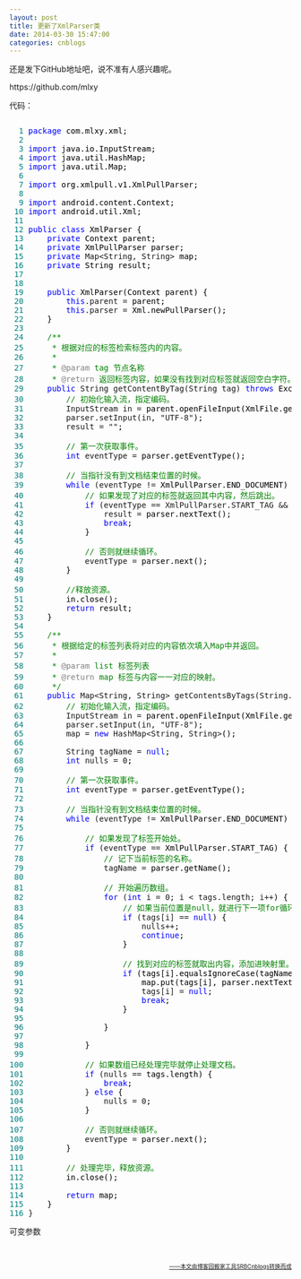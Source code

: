 ```yaml
---
layout: post
title: 更新了XmlParser类
date: 2014-03-30 15:47:00
categories: cnblogs
---
```


<p>还是发下GitHub地址吧，说不准有人感兴趣呢。</p>
<p>https://github.com/mlxy</p>
<p>代码：</p>
<div class="cnblogs_code" onclick="cnblogs_code_show('1fa43143-6077-42fa-a82a-d14834df7272')"><img id="code_img_closed_1fa43143-6077-42fa-a82a-d14834df7272" class="code_img_closed" src="http://images.cnblogs.com/OutliningIndicators/ContractedBlock.gif" alt="" /><img id="code_img_opened_1fa43143-6077-42fa-a82a-d14834df7272" class="code_img_opened" style="display: none;" onclick="cnblogs_code_hide('1fa43143-6077-42fa-a82a-d14834df7272',event)" src="http://images.cnblogs.com/OutliningIndicators/ExpandedBlockStart.gif" alt="" />
<div id="cnblogs_code_open_1fa43143-6077-42fa-a82a-d14834df7272" class="cnblogs_code_hide">
<pre><span style="color: #008080;">  1</span> <span style="color: #0000ff;">package</span><span style="color: #000000;"> com.mlxy.xml;
</span><span style="color: #008080;">  2</span> 
<span style="color: #008080;">  3</span> <span style="color: #0000ff;">import</span><span style="color: #000000;"> java.io.InputStream;
</span><span style="color: #008080;">  4</span> <span style="color: #0000ff;">import</span><span style="color: #000000;"> java.util.HashMap;
</span><span style="color: #008080;">  5</span> <span style="color: #0000ff;">import</span><span style="color: #000000;"> java.util.Map;
</span><span style="color: #008080;">  6</span> 
<span style="color: #008080;">  7</span> <span style="color: #0000ff;">import</span><span style="color: #000000;"> org.xmlpull.v1.XmlPullParser;
</span><span style="color: #008080;">  8</span> 
<span style="color: #008080;">  9</span> <span style="color: #0000ff;">import</span><span style="color: #000000;"> android.content.Context;
</span><span style="color: #008080;"> 10</span> <span style="color: #0000ff;">import</span><span style="color: #000000;"> android.util.Xml;
</span><span style="color: #008080;"> 11</span> 
<span style="color: #008080;"> 12</span> <span style="color: #0000ff;">public</span> <span style="color: #0000ff;">class</span><span style="color: #000000;"> XmlParser {
</span><span style="color: #008080;"> 13</span>     <span style="color: #0000ff;">private</span><span style="color: #000000;"> Context parent;
</span><span style="color: #008080;"> 14</span>     <span style="color: #0000ff;">private</span><span style="color: #000000;"> XmlPullParser parser;
</span><span style="color: #008080;"> 15</span>     <span style="color: #0000ff;">private</span> Map&lt;String, String&gt;<span style="color: #000000;"> map;
</span><span style="color: #008080;"> 16</span>     <span style="color: #0000ff;">private</span><span style="color: #000000;"> String result;
</span><span style="color: #008080;"> 17</span>     
<span style="color: #008080;"> 18</span>     
<span style="color: #008080;"> 19</span>     <span style="color: #0000ff;">public</span><span style="color: #000000;"> XmlParser(Context parent) {
</span><span style="color: #008080;"> 20</span>         <span style="color: #0000ff;">this</span>.parent =<span style="color: #000000;"> parent;
</span><span style="color: #008080;"> 21</span>         <span style="color: #0000ff;">this</span>.parser =<span style="color: #000000;"> Xml.newPullParser();
</span><span style="color: #008080;"> 22</span> <span style="color: #000000;">    }
</span><span style="color: #008080;"> 23</span>     
<span style="color: #008080;"> 24</span>     <span style="color: #008000;">/**</span> 
<span style="color: #008080;"> 25</span> <span style="color: #008000;">     * 根据对应的标签检索标签内的内容。
</span><span style="color: #008080;"> 26</span> <span style="color: #008000;">     * 
</span><span style="color: #008080;"> 27</span> <span style="color: #008000;">     * </span><span style="color: #808080;">@param</span><span style="color: #008000;"> tag 节点名称
</span><span style="color: #008080;"> 28</span> <span style="color: #008000;">     * </span><span style="color: #808080;">@return</span><span style="color: #008000;"> 返回标签内容，如果没有找到对应标签就返回空白字符。</span><span style="color: #008000;">*/</span>
<span style="color: #008080;"> 29</span>     <span style="color: #0000ff;">public</span> String getContentByTag(String tag) <span style="color: #0000ff;">throws</span><span style="color: #000000;"> Exception {
</span><span style="color: #008080;"> 30</span>         <span style="color: #008000;">//</span><span style="color: #008000;"> 初始化输入流，指定编码。</span>
<span style="color: #008080;"> 31</span>         InputStream in =<span style="color: #000000;"> parent.openFileInput(XmlFile.getFile().getName());
</span><span style="color: #008080;"> 32</span>         parser.setInput(in, "UTF-8"<span style="color: #000000;">);
</span><span style="color: #008080;"> 33</span>         result = ""<span style="color: #000000;">;
</span><span style="color: #008080;"> 34</span>         
<span style="color: #008080;"> 35</span>         <span style="color: #008000;">//</span><span style="color: #008000;"> 第一次获取事件。</span>
<span style="color: #008080;"> 36</span>         <span style="color: #0000ff;">int</span> eventType =<span style="color: #000000;"> parser.getEventType();
</span><span style="color: #008080;"> 37</span> 
<span style="color: #008080;"> 38</span>         <span style="color: #008000;">//</span><span style="color: #008000;"> 当指针没有到文档结束位置的时候。</span>
<span style="color: #008080;"> 39</span>         <span style="color: #0000ff;">while</span> (eventType !=<span style="color: #000000;"> XmlPullParser.END_DOCUMENT) {
</span><span style="color: #008080;"> 40</span>             <span style="color: #008000;">//</span><span style="color: #008000;"> 如果发现了对应的标签就返回其中内容，然后跳出。</span>
<span style="color: #008080;"> 41</span>             <span style="color: #0000ff;">if</span> (eventType == XmlPullParser.START_TAG &amp;&amp;<span style="color: #000000;"> tag.equalsIgnoreCase(parser.getName())) {
</span><span style="color: #008080;"> 42</span>                 result =<span style="color: #000000;"> parser.nextText();
</span><span style="color: #008080;"> 43</span>                 <span style="color: #0000ff;">break</span><span style="color: #000000;">;
</span><span style="color: #008080;"> 44</span> <span style="color: #000000;">            }
</span><span style="color: #008080;"> 45</span>             
<span style="color: #008080;"> 46</span>             <span style="color: #008000;">//</span><span style="color: #008000;"> 否则就继续循环。</span>
<span style="color: #008080;"> 47</span>             eventType =<span style="color: #000000;"> parser.next();
</span><span style="color: #008080;"> 48</span> <span style="color: #000000;">        }
</span><span style="color: #008080;"> 49</span> 
<span style="color: #008080;"> 50</span>         <span style="color: #008000;">//</span><span style="color: #008000;">释放资源。</span>
<span style="color: #008080;"> 51</span> <span style="color: #000000;">        in.close();
</span><span style="color: #008080;"> 52</span>         <span style="color: #0000ff;">return</span><span style="color: #000000;"> result;
</span><span style="color: #008080;"> 53</span> <span style="color: #000000;">    }
</span><span style="color: #008080;"> 54</span>     
<span style="color: #008080;"> 55</span>     <span style="color: #008000;">/**</span>
<span style="color: #008080;"> 56</span> <span style="color: #008000;">     * 根据给定的标签列表将对应的内容依次填入Map中并返回。
</span><span style="color: #008080;"> 57</span> <span style="color: #008000;">     * 
</span><span style="color: #008080;"> 58</span> <span style="color: #008000;">     * </span><span style="color: #808080;">@param</span><span style="color: #008000;"> list 标签列表
</span><span style="color: #008080;"> 59</span> <span style="color: #008000;">     * </span><span style="color: #808080;">@return</span><span style="color: #008000;"> map 标签与内容一一对应的映射。
</span><span style="color: #008080;"> 60</span>      <span style="color: #008000;">*/</span>
<span style="color: #008080;"> 61</span>     <span style="color: #0000ff;">public</span> Map&lt;String, String&gt; getContentsByTags(String... tags) <span style="color: #0000ff;">throws</span><span style="color: #000000;"> Exception {
</span><span style="color: #008080;"> 62</span>         <span style="color: #008000;">//</span><span style="color: #008000;"> 初始化输入流，指定编码。</span>
<span style="color: #008080;"> 63</span>         InputStream in =<span style="color: #000000;"> parent.openFileInput(XmlFile.getFile().getName());
</span><span style="color: #008080;"> 64</span>         parser.setInput(in, "UTF-8"<span style="color: #000000;">);
</span><span style="color: #008080;"> 65</span>         map = <span style="color: #0000ff;">new</span> HashMap&lt;String, String&gt;<span style="color: #000000;">();
</span><span style="color: #008080;"> 66</span>         
<span style="color: #008080;"> 67</span>         String tagName = <span style="color: #0000ff;">null</span><span style="color: #000000;">;
</span><span style="color: #008080;"> 68</span>         <span style="color: #0000ff;">int</span> nulls = 0<span style="color: #000000;">;
</span><span style="color: #008080;"> 69</span>         
<span style="color: #008080;"> 70</span>         <span style="color: #008000;">//</span><span style="color: #008000;"> 第一次获取事件。</span>
<span style="color: #008080;"> 71</span>         <span style="color: #0000ff;">int</span> eventType =<span style="color: #000000;"> parser.getEventType();
</span><span style="color: #008080;"> 72</span>         
<span style="color: #008080;"> 73</span>         <span style="color: #008000;">//</span><span style="color: #008000;"> 当指针没有到文档结束位置的时候。</span>
<span style="color: #008080;"> 74</span>         <span style="color: #0000ff;">while</span> (eventType !=<span style="color: #000000;"> XmlPullParser.END_DOCUMENT) {
</span><span style="color: #008080;"> 75</span>             
<span style="color: #008080;"> 76</span>             <span style="color: #008000;">//</span><span style="color: #008000;"> 如果发现了标签开始处。</span>
<span style="color: #008080;"> 77</span>             <span style="color: #0000ff;">if</span> (eventType ==<span style="color: #000000;"> XmlPullParser.START_TAG) {
</span><span style="color: #008080;"> 78</span>                 <span style="color: #008000;">//</span><span style="color: #008000;"> 记下当前标签的名称。</span>
<span style="color: #008080;"> 79</span>                 tagName =<span style="color: #000000;"> parser.getName();
</span><span style="color: #008080;"> 80</span>                 
<span style="color: #008080;"> 81</span>                 <span style="color: #008000;">//</span><span style="color: #008000;"> 开始遍历数组。</span>
<span style="color: #008080;"> 82</span>                 <span style="color: #0000ff;">for</span> (<span style="color: #0000ff;">int</span> i = 0; i &lt; tags.length; i++<span style="color: #000000;">) {
</span><span style="color: #008080;"> 83</span>                     <span style="color: #008000;">//</span><span style="color: #008000;"> 如果当前位置是null，就进行下一项for循环。</span>
<span style="color: #008080;"> 84</span>                     <span style="color: #0000ff;">if</span> (tags[i] == <span style="color: #0000ff;">null</span><span style="color: #000000;">) {
</span><span style="color: #008080;"> 85</span>                         nulls++<span style="color: #000000;">;
</span><span style="color: #008080;"> 86</span>                         <span style="color: #0000ff;">continue</span><span style="color: #000000;">;
</span><span style="color: #008080;"> 87</span> <span style="color: #000000;">                    }
</span><span style="color: #008080;"> 88</span>                     
<span style="color: #008080;"> 89</span>                     <span style="color: #008000;">//</span><span style="color: #008000;"> 找到对应的标签就取出内容，添加进映射里。然后把数组的当前位置改为null并继续寻找下一个标签。</span>
<span style="color: #008080;"> 90</span>                     <span style="color: #0000ff;">if</span><span style="color: #000000;"> (tags[i].equalsIgnoreCase(tagName)) {
</span><span style="color: #008080;"> 91</span> <span style="color: #000000;">                        map.put(tags[i], parser.nextText());
</span><span style="color: #008080;"> 92</span>                         tags[i] = <span style="color: #0000ff;">null</span><span style="color: #000000;">;
</span><span style="color: #008080;"> 93</span>                         <span style="color: #0000ff;">break</span><span style="color: #000000;">;
</span><span style="color: #008080;"> 94</span> <span style="color: #000000;">                    }
</span><span style="color: #008080;"> 95</span>                     
<span style="color: #008080;"> 96</span> <span style="color: #000000;">                }
</span><span style="color: #008080;"> 97</span>                 
<span style="color: #008080;"> 98</span> <span style="color: #000000;">            }
</span><span style="color: #008080;"> 99</span>             
<span style="color: #008080;">100</span>             <span style="color: #008000;">//</span><span style="color: #008000;"> 如果数组已经处理完毕就停止处理文档。</span>
<span style="color: #008080;">101</span>             <span style="color: #0000ff;">if</span> (nulls ==<span style="color: #000000;"> tags.length) {
</span><span style="color: #008080;">102</span>                 <span style="color: #0000ff;">break</span><span style="color: #000000;">;
</span><span style="color: #008080;">103</span>             } <span style="color: #0000ff;">else</span><span style="color: #000000;"> {
</span><span style="color: #008080;">104</span>                 nulls = 0<span style="color: #000000;">;
</span><span style="color: #008080;">105</span> <span style="color: #000000;">            }
</span><span style="color: #008080;">106</span>             
<span style="color: #008080;">107</span>             <span style="color: #008000;">//</span><span style="color: #008000;"> 否则就继续循环。</span>
<span style="color: #008080;">108</span>             eventType =<span style="color: #000000;"> parser.next();
</span><span style="color: #008080;">109</span> <span style="color: #000000;">        }
</span><span style="color: #008080;">110</span> 
<span style="color: #008080;">111</span>         <span style="color: #008000;">//</span><span style="color: #008000;"> 处理完毕，释放资源。</span>
<span style="color: #008080;">112</span> <span style="color: #000000;">        in.close();
</span><span style="color: #008080;">113</span>         
<span style="color: #008080;">114</span>         <span style="color: #0000ff;">return</span><span style="color: #000000;"> map;
</span><span style="color: #008080;">115</span> <span style="color: #000000;">    }
</span><span style="color: #008080;">116</span> }</pre>
</div>
<span class="cnblogs_code_collapse">可变参数</span></div>
<p>&nbsp;</p>

<div align=right><a href="https://github.com/mlxy/SRBCnblogs"><font size=1>——本文由博客园搬家工具SRBCnblogs转换而成</font></a></div>